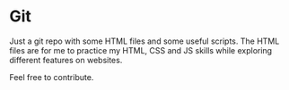 # Git

Just a git repo with some HTML files and some useful scripts. The HTML files are for me to practice my HTML, CSS and JS skills while exploring different features on websites.

Feel free to contribute.
